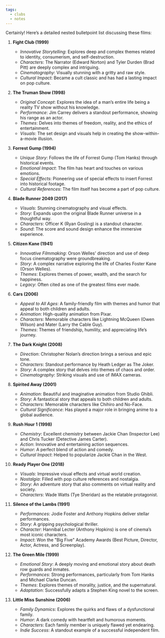 ```yaml
---
tags:
  - clubs
  - notes
---
```

  
Certainly! Here’s a detailed nested bulletpoint list discussing these films:

1. **Fight Club (1999)**
    
    - _Innovative Storytelling_: Explores deep and complex themes related to identity, consumerism, and self-destruction.
    - _Characters_: The Narrator (Edward Norton) and Tyler Durden (Brad Pitt) are deeply complex and intriguing.
    - _Cinematography_: Visually stunning with a gritty and raw style.
    - _Cultural Impact_: Became a cult classic and has had a lasting impact on pop culture.



2. **The Truman Show (1998)**
    
    - _Original Concept_: Explores the idea of a man’s entire life being a reality TV show without his knowledge.
    - _Performance_: Jim Carrey delivers a standout performance, showing his range as an actor.
    - _Themes_: Delves into themes of freedom, reality, and the ethics of entertainment.
    - _Visuals_: The set design and visuals help in creating the show-within-a-movie illusion.



3. **Forrest Gump (1994)**
    
    - _Unique Story_: Follows the life of Forrest Gump (Tom Hanks) through historical events.
    - _Emotional Impact_: The film has heart and touches on various emotions.
    - _Special Effects_: Pioneering use of special effects to insert Forrest into historical footage.
    - _Cultural References_: The film itself has become a part of pop culture.



4. **Blade Runner 2049 (2017)**
    
    - _Visuals_: Stunning cinematography and visual effects.
    - _Story_: Expands upon the original Blade Runner universe in a thoughtful way.
    - _Characters_: Officer K (Ryan Gosling) is a standout character.
    - _Sound_: The score and sound design enhance the immersive experience.



5. **Citizen Kane (1941)**
    
    - _Innovative Filmmaking_: Orson Welles' direction and use of deep focus cinematography were groundbreaking.
    - _Story_: A complex narrative exploring the life of Charles Foster Kane (Orson Welles).
    - _Themes_: Explores themes of power, wealth, and the search for happiness.
    - _Legacy_: Often cited as one of the greatest films ever made.



6. **Cars (2006)**
    
    - _Appeal to All Ages_: A family-friendly film with themes and humor that appeal to both children and adults.
    - _Animation_: High-quality animation from Pixar.
    - _Characters_: Memorable characters like Lightning McQueen (Owen Wilson) and Mater (Larry the Cable Guy).
    - _Themes_: Themes of friendship, humility, and appreciating life’s journey.



7. **The Dark Knight (2008)**
    
    - _Direction_: Christopher Nolan’s direction brings a serious and epic tone.
    - _Characters_: Standout performance by Heath Ledger as The Joker.
    - _Story_: A complex story that delves into themes of chaos and order.
    - _Cinematography_: Striking visuals and use of IMAX cameras.



8. **Spirited Away (2001)**
    
    - _Animation_: Beautiful and imaginative animation from Studio Ghibli.
    - _Story_: A fantastical story that appeals to both children and adults.
    - _Characters_: Memorable characters like Chihiro and No-Face.
    - _Cultural Significance_: Has played a major role in bringing anime to a global audience.



9. **Rush Hour 1 (1998)**
    
    - _Chemistry_: Excellent chemistry between Jackie Chan (Inspector Lee) and Chris Tucker (Detective James Carter).
    - _Action_: Innovative and entertaining action sequences.
    - _Humor_: A perfect blend of action and comedy.
    - _Cultural Impact_: Helped to popularize Jackie Chan in the West.



10. **Ready Player One (2018)**
    
    - _Visuals_: Impressive visual effects and virtual world creation.
    - _Nostalgia_: Filled with pop culture references and nostalgia.
    - _Story_: An adventure story that also comments on virtual reality and society.
    - _Characters_: Wade Watts (Tye Sheridan) as the relatable protagonist.



11. **Silence of the Lambs (1991)**
    
    - _Performances_: Jodie Foster and Anthony Hopkins deliver stellar performances.
    - _Story_: A gripping psychological thriller.
    - _Character_: Hannibal Lecter (Anthony Hopkins) is one of cinema’s most iconic characters.
    - _Impact_: Won the "Big Five" Academy Awards (Best Picture, Director, Actor, Actress, and Screenplay).



12. **The Green Mile (1999)**
    
    - _Emotional Story_: A deeply moving and emotional story about death row guards and inmates.
    - _Performances_: Strong performances, particularly from Tom Hanks and Michael Clarke Duncan.
    - _Themes_: Explores themes of morality, justice, and the supernatural.
    - _Adaptation_: Successfully adapts a Stephen King novel to the screen.



13. **Little Miss Sunshine (2006)**
    
    - _Family Dynamics_: Explores the quirks and flaws of a dysfunctional family.
    - _Humor_: A dark comedy with heartfelt and humorous moments.
    - _Characters_: Each family member is uniquely flawed yet endearing.
    - _Indie Success_: A standout example of a successful independent film.